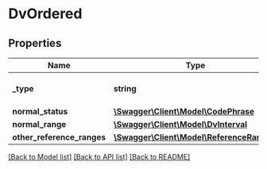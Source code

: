# DvOrdered

## Properties
Name | Type | Description | Notes
------------ | ------------- | ------------- | -------------
**_type** | **string** |  | [optional] [default to 'DV_ORDERED']
**normal_status** | [**\Swagger\Client\Model\CodePhrase**](CodePhrase.md) |  | [optional] 
**normal_range** | [**\Swagger\Client\Model\DvInterval**](DvInterval.md) |  | [optional] 
**other_reference_ranges** | [**\Swagger\Client\Model\ReferenceRange[]**](ReferenceRange.md) |  | [optional] 

[[Back to Model list]](../../README.md#documentation-for-models) [[Back to API list]](../../README.md#documentation-for-api-endpoints) [[Back to README]](../../README.md)

